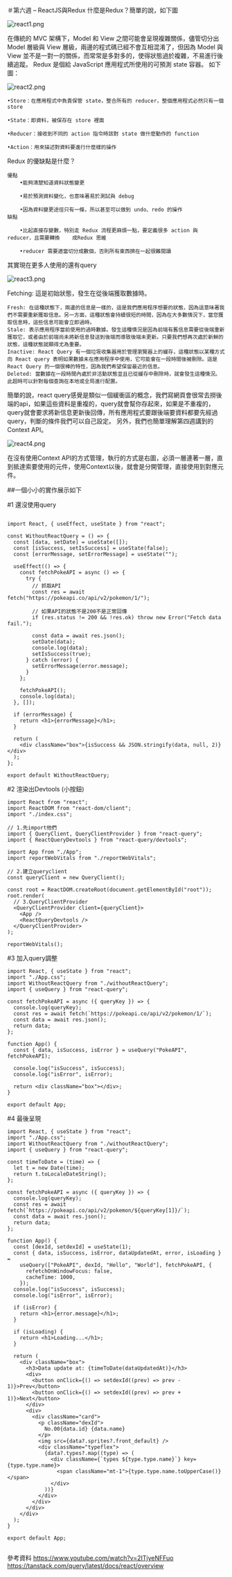 ＃第六週 – ReactJS與Redux
什麼是Redux？簡單的說，如下圖

![react1.png](./assets/react1.png)


在傳統的 MVC 架構下，Model 和 View 之間可能會呈現複雜關係，儘管切分出 Model 層級與 View 層級，兩邊的程式碼已經不會互相混淆了，但因為 Model 與 View 並不是一對一的關係，而常常是多對多的，使得狀態過於複雜，不易進行後續追蹤。
Redux 是個給 JavaScript 應用程式所使用的可預測 state 容器。
如下圖：

![react2.png](./assets/react2.png)

    •Store：在應用程式中負責保管 state，整合所有的 reducer，整個應用程式必然只有一個 store

    •State：即資料，被保存在 store 裡面

    •Reducer：接收到不同的 action 指令時該對 state 做什麼動作的 function

    •Action：用來描述對資料要進行什麼樣的操作


Redux 的優缺點是什麼？

    優點
        •能夠清楚知道資料狀態變更

        •易於預測資料變化，也意味著易於測試與 debug

        •因為資料變更途徑只有一條，所以甚至可以做到 undo、redo 的操作
    缺點

        •比起直接存變數，特別走 Redux 流程更麻煩一點，要定義很多 action 與 reducer，且需要轉換    成Redux 思維

        •reducer 需要適當切分成數個，否則所有東西擠在一起很難閱讀



其實現在更多人使用的還有query

![react3.png](./assets/react3.png)

Fetching: 這是初始狀態，發生在從後端獲取數據時。

    Fresh: 在這種狀態下，兩邊的信息是一樣的，這是我們應用程序想要的狀態，因為這意味著我們不需要重新獲取信息。另一方面，這種狀態會持續很短的時間，因為在大多數情況下，當您獲取信息時，這些信息可能會立即過時。
    Stale: 表示應用程序當前使用的過時數據。發生這種情況是因為前端有舊信息需要從後端重新獲取它，或者由於前端尚未將新信息發送到後端而導致後端未更新。只要我們想再次處於新鮮的狀態，這種狀態就顯得尤為重要。
    Inactive: React Query 有一個垃圾收集器用於管理瀏覽器上的緩存，這種狀態以某種方式向 React query 表明如果數據未在應用程序中使用，它可能會在一段時間後被刪除。這是 React Query 的一個很棒的特性，因為我們希望保留最近的信息。
    Deleted: 當數據在一段時間內處於非活動狀態並且已從緩存中刪除時，就會發生這種情況。此超時可以針對每個查詢在本地或全局進行配置。

簡單的說，react query感覺是類似一個緩衝區的概念，我們寫網頁會很常去撈後端的api，如果這些資料是重複的，query就會幫你存起來，如果是不重複的，query就會要求將新信息更新後回傳，所有應用程式要跟後端要資料都要先經過query，判斷的條件我們可以自己設定。
另外，我們也簡單理解第四週講到的Context API。


![react4.png](./assets/react4.png)

在沒有使用Context API的方式管理，執行的方式是右圖，必須一層連著一層，直到抵達索要使用的元件，使用Context以後，就會是分開管理，直接使用到對應元件。





##一個小小的實作展示如下

#1 還沒使用query
```

import React, { useEffect, useState } from "react";

const WithoutReactQuery = () => {
  const [data, setDate] = useState([]);
  const [isSuccess, setIsSuccess] = useState(false);
  const [errorMessage, setErrorMessage] = useState("");

  useEffect(() => {
    const fetchPokeAPI = async () => {
      try {
        // 抓取API
        const res = await fetch("https://pokeapi.co/api/v2/pokemon/1/");

        // 如果API的狀態不是200不是正常回傳
        if (res.status != 200 && !res.ok) throw new Error("Fetch data fail.");

        const data = await res.json();
        setDate(data);
        console.log(data);
        setIsSuccess(true);
      } catch (error) {
        setErrorMessage(error.message);
      }
    };

    fetchPokeAPI();
    console.log(data);
  }, []);

  if (errorMessage) {
    return <h1>{errorMessage}</h1>;
  }

  return (
    <div className="box">{isSuccess && JSON.stringify(data, null, 2)}</div>
  );
};

export default WithoutReactQuery;
```


#2 渲染出Devtools (小按鈕)
```
import React from "react";
import ReactDOM from "react-dom/client";
import "./index.css";

// 1.先import他們
import { QueryClient, QueryClientProvider } from "react-query";
import { ReactQueryDevtools } from "react-query/devtools";

import App from "./App";
import reportWebVitals from "./reportWebVitals";

// 2.建立queryclient
const queryClient = new QueryClient();

const root = ReactDOM.createRoot(document.getElementById("root"));
root.render(
  // 3.QueryClientProvider
  <QueryClientProvider client={queryClient}>
    <App />
    <ReactQueryDevtools />
  </QueryClientProvider>
);

reportWebVitals();

```
#3 加入query調整
```
import React, { useState } from "react";
import "./App.css";
import WithoutReactQuery from "./withoutReactQuery";
import { useQuery } from "react-query";

const fetchPokeAPI = async ({ queryKey }) => {
  console.log(queryKey);
  const res = await fetch(`https://pokeapi.co/api/v2/pokemon/1/`);
  const data = await res.json();
  return data;
};

function App() {
  const { data, isSuccess, isError } = useQuery("PokeAPI", fetchPokeAPI);

  console.log("isSuccess", isSuccess);
  console.log("isError", isError);

  return <div className="box"></div>;
}

export default App;
```



#4 最後呈現
```
import React, { useState } from "react";
import "./App.css";
import WithoutReactQuery from "./withoutReactQuery";
import { useQuery } from "react-query";

const timeToDate = (time) => {
  let t = new Date(time);
  return t.toLocaleDateString();
};

const fetchPokeAPI = async ({ queryKey }) => {
  console.log(queryKey);
  const res = await fetch(`https://pokeapi.co/api/v2/pokemon/${queryKey[1]}/`);
  const data = await res.json();
  return data;
};

function App() {
  const [dexId, setdexId] = useState(1);
  const { data, isSuccess, isError, dataUpdatedAt, error, isLoading } =
    useQuery(["PokeAPI", dexId, "Hello", "World"], fetchPokeAPI, {
      refetchOnWindowFocus: false,
      cacheTime: 1000,
    });
  console.log("isSuccess", isSuccess);
  console.log("isError", isError);

  if (isError) {
    return <h1>{error.message}</h1>;
  }

  if (isLoading) {
    return <h1>Loading...</h1>;
  }

  return (
    <div className="box">
      <h3>Data update at: {timeToDate(dataUpdatedAt)}</h3>
      <div>
        <button onClick={() => setdexId((prev) => prev - 1)}>Prev</button>
        <button onClick={() => setdexId((prev) => prev + 1)}>Next</button>
      </div>
      <div>
        <div className="card">
          <p className="dexId">
            No.00{data.id} {data.name}
          </p>
          <img src={data?.sprites?.front_default} />
          <div className="typeflex">
            {data?.types?.map((type) => (
              <div className={`types ${type.type.name}`} key={type.type.name}>
                <span className="mt-1">{type.type.name.toUpperCase()}</span>
              </div>
            ))}
          </div>
        </div>
      </div>
    </div>
  );
}

export default App;


```
參考資料
https://www.youtube.com/watch?v=2ITjyeNFFuo
https://tanstack.com/query/latest/docs/react/overview
